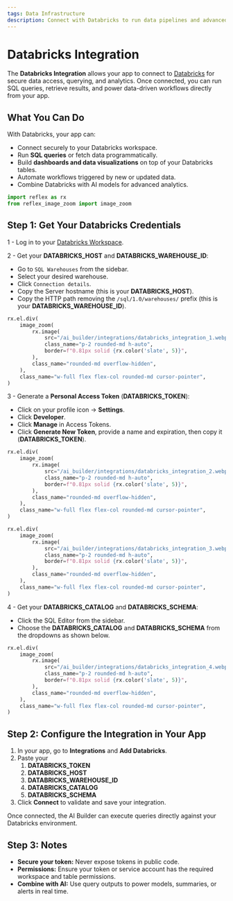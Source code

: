 ```yaml
---
tags: Data Infrastructure
description: Connect with Databricks to run data pipelines and advanced analytics seamlessly.
---
```



# Databricks Integration

The **Databricks Integration** allows your app to connect to [Databricks](https://www.databricks.com/) for secure data access, querying, and analytics. Once connected, you can run SQL queries, retrieve results, and power data-driven workflows directly from your app.

## What You Can Do

With Databricks, your app can:
- Connect securely to your Databricks workspace.  
- Run **SQL queries** or fetch data programmatically.  
- Build **dashboards and data visualizations** on top of your Databricks tables.  
- Automate workflows triggered by new or updated data.  
- Combine Databricks with AI models for advanced analytics.


```python exec
import reflex as rx
from reflex_image_zoom import image_zoom
```


## Step 1: Get Your Databricks Credentials

1 - Log in to your [Databricks Workspace](https://databricks.com/).

2 - Get your **DATABRICKS_HOST** and **DATABRICKS_WAREHOUSE_ID**:
   - Go to `SQL Warehouses` from the sidebar.
   - Select your desired warehouse.
   - Click `Connection details`.
   - Copy the Server hostname (this is your **DATABRICKS_HOST**).
   - Copy the HTTP path removing the `/sql/1.0/warehouses/` prefix (this is your **DATABRICKS_WAREHOUSE_ID**).


```python eval
rx.el.div(
    image_zoom(
        rx.image(
            src="/ai_builder/integrations/databricks_integration_1.webp",
            class_name="p-2 rounded-md h-auto",
            border=f"0.81px solid {rx.color('slate', 5)}",
        ),
        class_name="rounded-md overflow-hidden",
    ),
    class_name="w-full flex flex-col rounded-md cursor-pointer",
)
```

3 - Generate a **Personal Access Token** (**DATABRICKS_TOKEN**):
   - Click on your profile icon → **Settings**.
   - Click **Developer**.
   - Click **Manage** in Access Tokens.
   - Click **Generate New Token**, provide a name and expiration, then copy it (**DATABRICKS_TOKEN**).

```python eval
rx.el.div(
    image_zoom(
        rx.image(
            src="/ai_builder/integrations/databricks_integration_2.webp",
            class_name="p-2 rounded-md h-auto",
            border=f"0.81px solid {rx.color('slate', 5)}",
        ),
        class_name="rounded-md overflow-hidden",
    ),
    class_name="w-full flex flex-col rounded-md cursor-pointer",
)
```



```python eval
rx.el.div(
    image_zoom(
        rx.image(
            src="/ai_builder/integrations/databricks_integration_3.webp",
            class_name="p-2 rounded-md h-auto",
            border=f"0.81px solid {rx.color('slate', 5)}",
        ),
        class_name="rounded-md overflow-hidden",
    ),
    class_name="w-full flex flex-col rounded-md cursor-pointer",
)
```

4 - Get your **DATABRICKS_CATALOG** and **DATABRICKS_SCHEMA**:
   - Click the SQL Editor from the sidebar.
   - Choose the **DATABRICKS_CATALOG** and **DATABRICKS_SCHEMA** from the dropdowns as shown below.


```python eval
rx.el.div(
    image_zoom(
        rx.image(
            src="/ai_builder/integrations/databricks_integration_4.webp",
            class_name="p-2 rounded-md h-auto",
            border=f"0.81px solid {rx.color('slate', 5)}",
        ),
        class_name="rounded-md overflow-hidden",
    ),
    class_name="w-full flex flex-col rounded-md cursor-pointer",
)
```



## Step 2: Configure the Integration in Your App

1. In your app, go to **Integrations** and **Add Databricks**.  
2. Paste your 
   1. **DATABRICKS_TOKEN**
   2. **DATABRICKS_HOST**
   3. **DATABRICKS_WAREHOUSE_ID**
   4. **DATABRICKS_CATALOG**
   5. **DATABRICKS_SCHEMA**  
3. Click **Connect** to validate and save your integration.

Once connected, the AI Builder can execute queries directly against your Databricks environment.


## Step 3: Notes

* **Secure your token:** Never expose tokens in public code.  
* **Permissions:** Ensure your token or service account has the required workspace and table permissions.
* **Combine with AI:** Use query outputs to power models, summaries, or alerts in real time.

